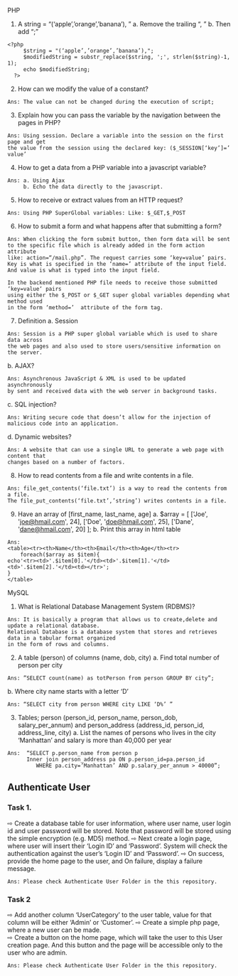 PHP 
1. A string = “(‘apple’,’orange’,’banana’), ” 
a. Remove the trailing “, ” 
b. Then add “;” 

```
<?php
	 $string = "(‘apple’,’orange’,’banana’),";
	 $modifiedString = substr_replace($string, ';', strlen($string)-1, 1);
	 echo $modifiedString;
  ?>
  ```
2. How can we modify the value of a constant? 
 ```
Ans: The value can not be changed during the execution of script;
 ```
3. Explain how you can pass the variable by the navigation between the pages in PHP? 
```
Ans: Using session. Declare a variable into the session on the first page and get 
the value from the session using the declared key: ($_SESSION[‘key’]=’ value’
 ```
4. How to get a data from a PHP variable into a javascript variable? 
```
Ans: a. Using Ajax
     b. Echo the data directly to the javascript.
```
5. How to receive or extract values from an HTTP request? 
 ```
 Ans: Using PHP SuperGlobal variables: Like: $_GET,$_POST
```
6. How to submit a form and what happens after that submitting a form? 
```
Ans: When clicking the form submit button, then form data will be sent 
to the specific file which is already added in the form action attribute
like: action=“/mail.php”. The request carries some ‘key=value’ pairs. 
Key is what is specified in the ‘name=’ attribute of the input field.
And value is what is typed into the input field.

In the backend mentioned PHP file needs to receive those submitted ‘key=value‘ pairs
using either the $_POST or $_GET super global variables depending what method used 
in the form ‘method=’  attribute of the form tag.
```

7. Definition 
a. Session
```
Ans: Session is a PHP super global variable which is used to share data across 
the web pages and also used to store users/sensitive information on the server.
```
b. AJAX?
```
Ans: Asynchronous JavaScript & XML is used to be updated asynchronously 
by sent and received data with the web server in background tasks.
```
c. SQL injection?
```
Ans: Writing secure code that doesn’t allow for the injection of malicious code into an application.
```
d. Dynamic websites?
```
Ans: A website that can use a single URL to generate a web page with content that 
changes based on a number of factors.
```
8. How to read contents from a file and write contents in a file. 
```
Ans: file_get_contents(‘file.txt’) is a way to read the contents from a file. 
The file_put_contents(‘file.txt’,’string’) writes contents in a file.
```
9. Have an array of [first_name, last_name, age] 
a. $array = [ 
['Joe', 'joe@hmail.com', 24], 
['Doe', 'doe@hmail.com', 25], 
['Dane', 'dane@hmail.com', 20] 
]; 
b. Print this array in html table 
```
Ans: 
<table><tr><th>Name</th><th>Email</th><th>Age</th><tr>
	foreach($array as $item){ 
echo'<tr><td>'.$item[0].'</td><td>'.$item[1].'</td><td>'.$item[2].'</td><td></tr>';
}
</table>
```

MySQL 
1. What is Relational Database Management System (RDBMS)?
```
Ans: It is basically a program that allows us to create,delete and update a relational database.
Relational Database is a database system that stores and retrieves data in a tabular format organized 
in the form of rows and columns.
```
2. A table (person) of columns (name, dob, city) 
a. Find total number of person per city 
```
Ans: ”SELECT count(name) as totPerson from person GROUP BY city”;
```
b. Where city name starts with a letter ‘D’
```
Ans: “SELECT city from person WHERE city LIKE ‘D%’ ”
```
3. Tables; person (person_id, person_name, person_dob, salary_per_annum) and person_address  (address_id, person_id, address_line, city) 
a. List the names of persons who lives in the city ‘Manhattan’ and salary is more than  40,000 per year
```
Ans:  “SELECT p.person_name from person p 
	  Inner join person_address pa ON p.person_id=pa.person_id
         WHERE pa.city=’Manhattan’ AND p.salary_per_annum > 40000”;
```

## Authenticate User 
### Task 1.  
⇨ Create a database table for user information, where user name, user login id and user password will  be stored. Note that password will be stored using the simple encryption (e.g. MD5) method. ⇨ Next create a login page, where user will insert their ‘Login ID’ and ‘Password’. System will check  the authentication against the user’s ‘Login ID’ and ‘Password’. 
⇨ On success, provide the home page to the user, and On failure, display a failure message. 

```
Ans: Please check Authenticate User Folder in the this repository.
```
### Task 2 
⇨ Add another column ‘UserCategory’ to the user table, value for that column will be either ‘Admin’ or ‘Customer’. 
⇨ Create a simple php page, where a new user can be made.  
⇨ Create a button on the home page, which will take the user to this User creation page. And this  button and the page will be accessible only to the user who are admin.

```
Ans: Please check Authenticate User Folder in the this repository.
```
